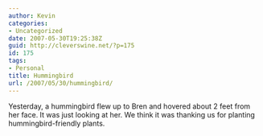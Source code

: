 ```yaml
---
author: Kevin
categories:
- Uncategorized
date: 2007-05-30T19:25:38Z
guid: http://cleverswine.net/?p=175
id: 175
tags:
- Personal
title: Hummingbird
url: /2007/05/30/hummingbird/
---
```


Yesterday, a hummingbird flew up to Bren and hovered about 2 feet from her face. It was just looking at her. We think it was thanking us for planting hummingbird-friendly plants.
